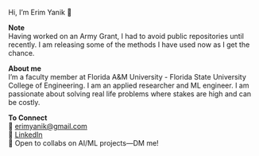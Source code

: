 Hi, I’m Erim Yanik 👋

**Note**  
Having worked on an Army Grant, I had to avoid public repositories until recently. I am releasing some of the methods I have used now as I get the chance.

**About me**  
I’m a faculty member at Florida A&M University - Florida State University College of Engineering. I am an applied researcher and ML engineer. I am passionate about solving real life problems where stakes are high and can be costly.

**To Connect**  
📧 erimyanik@gmail.com  
🔗 [LinkedIn](https://www.linkedin.com/in/erim-yanik/)  
💬 Open to collabs on AI/ML projects—DM me!

<!---
yaniker/yaniker is a ✨ special ✨ repository because its `README.md` (this file) appears on your GitHub profile.
You can click the Preview link to take a look at your changes.
--->
